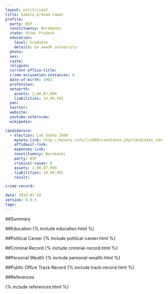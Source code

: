 ```yaml
---
layout: politician2
title: kamala prasad rawat
profile: 
  party: BSP
  constituency: Barabanki
  state: Uttar Pradesh
  education: 
    level: Graduate
    details: ba awadh university
  photo: 
  sex: 
  caste: 
  religion: 
  current-office-title: 
  crime-accusation-instances: 0
  date-of-birth: 1963
  profession: 
  networth: 
    assets: 2,00,87,099
    liabilities: 14,99,491
  pan: 
  twitter: 
  website: 
  youtube-interview: 
  wikipedia: 

candidature: 
  - election: Lok Sabha 2009
    myneta-link: http://myneta.info/ls2009/candidate.php?candidate_id=5712
    affidavit-link: 
    expenses-link: 
    constituency: Barabanki 
    party: BSP
    criminal-cases: 0
    assets: 2,00,87,099
    liabilities: 14,99,491
    result:  

crime-record: 

date: 2014-01-28
version: 0.0.5
tags: 
---
```

##Summary


##Education
{% include education.html %}


##Political Career
{% include political-career.html %}


##Criminal Record
{% include criminal-record.html %}


##Personal Wealth
{% include personal-wealth.html %}


##Public Office Track Record
{% include track-record.html %}


##References


{% include references.html %}